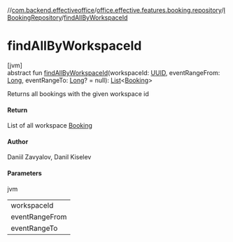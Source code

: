 //[com.backend.effectiveoffice](../../../index.md)/[office.effective.features.booking.repository](../index.md)/[IBookingRepository](index.md)/[findAllByWorkspaceId](find-all-by-workspace-id.md)

# findAllByWorkspaceId

[jvm]\
abstract fun [findAllByWorkspaceId](find-all-by-workspace-id.md)(workspaceId: [UUID](https://docs.oracle.com/javase/8/docs/api/java/util/UUID.html), eventRangeFrom: [Long](https://kotlinlang.org/api/latest/jvm/stdlib/kotlin/-long/index.html), eventRangeTo: [Long](https://kotlinlang.org/api/latest/jvm/stdlib/kotlin/-long/index.html)? = null): [List](https://kotlinlang.org/api/latest/jvm/stdlib/kotlin.collections/-list/index.html)&lt;[Booking](../../office.effective.model/-booking/index.md)&gt;

Returns all bookings with the given workspace id

#### Return

List of all workspace [Booking](../../office.effective.model/-booking/index.md)

#### Author

Daniil Zavyalov, Danil Kiselev

#### Parameters

jvm

| |
|---|
| workspaceId |
| eventRangeFrom | use to set an upper bound for filtering bookings by start time |
| eventRangeTo | lover bound for filtering bookings by start time |
